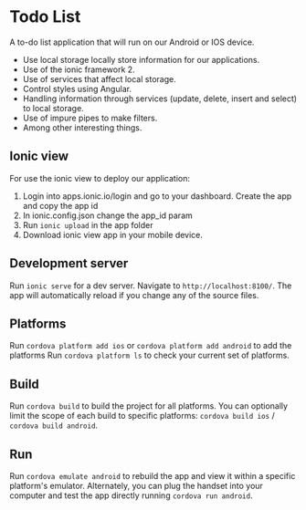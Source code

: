 # Todo List

A to-do list application that will run on our Android or IOS device.

* Use local storage locally store information for our applications.
* Use of the ionic framework 2.
* Use of services that affect local storage.
* Control styles using Angular.
* Handling information through services (update, delete, insert and select) to local storage.
* Use of impure pipes to make filters.
* Among other interesting things.

## Ionic view

For use the ionic view to deploy our application:

1. Login into apps.ionic.io/login and go to your dashboard. Create the app and copy the app id
2. In ionic.config.json change the app_id param
3. Run `ionic upload`
    in the app folder
4. Download ionic view app in your mobile device.

## Development server

Run `ionic serve` for a dev server. Navigate to `http://localhost:8100/`. The app will automatically reload if you change any of the source files.

## Platforms

Run `cordova platform add ios` or `cordova platform add android` to add the platforms
Run `cordova platform ls` to check your current set of platforms.

## Build

Run `cordova build` to build the project for all platforms. You can optionally limit the scope of each build to specific platforms: `cordova build ios` / `cordova build android`.

## Run

Run `cordova emulate android`  to rebuild the app and view it within a specific platform's emulator.
Alternately, you can plug the handset into your computer and test the app directly running `cordova run android`.